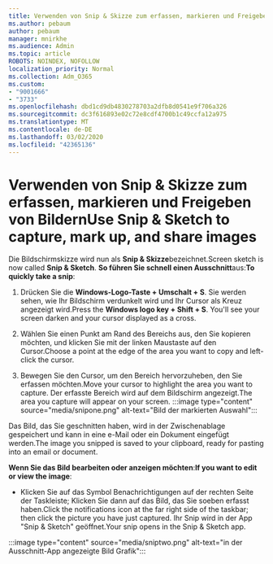 ```yaml
---
title: Verwenden von Snip & Skizze zum erfassen, markieren und Freigeben von Bildern
ms.author: pebaum
author: pebaum
manager: mnirkhe
ms.audience: Admin
ms.topic: article
ROBOTS: NOINDEX, NOFOLLOW
localization_priority: Normal
ms.collection: Adm_O365
ms.custom:
- "9001666"
- "3733"
ms.openlocfilehash: dbd1cd9db4830278703a2dfb8d0541e9f706a326
ms.sourcegitcommit: dc3f616893e02c72e8cdf4700b1c49ccfa12a975
ms.translationtype: MT
ms.contentlocale: de-DE
ms.lasthandoff: 03/02/2020
ms.locfileid: "42365136"
---
```

# <a name="use-snip--sketch-to-capture-mark-up-and-share-images"></a><span data-ttu-id="fc82f-102">Verwenden von Snip & Skizze zum erfassen, markieren und Freigeben von Bildern</span><span class="sxs-lookup"><span data-stu-id="fc82f-102">Use Snip & Sketch to capture, mark up, and share images</span></span>

<span data-ttu-id="fc82f-103">Die Bildschirmskizze wird nun als **Snip & Skizze**bezeichnet.</span><span class="sxs-lookup"><span data-stu-id="fc82f-103">Screen sketch is now called **Snip & Sketch**.</span></span> <span data-ttu-id="fc82f-104">**So führen Sie schnell einen Ausschnitt**aus:</span><span class="sxs-lookup"><span data-stu-id="fc82f-104">**To quickly take a snip**:</span></span>

1. <span data-ttu-id="fc82f-105">Drücken Sie die **Windows-Logo-Taste + Umschalt + S**. Sie werden sehen, wie Ihr Bildschirm verdunkelt wird und Ihr Cursor als Kreuz angezeigt wird.</span><span class="sxs-lookup"><span data-stu-id="fc82f-105">Press the **Windows logo key + Shift + S**. You'll see your screen darken and your cursor displayed as a cross.</span></span> 

2. <span data-ttu-id="fc82f-106">Wählen Sie einen Punkt am Rand des Bereichs aus, den Sie kopieren möchten, und klicken Sie mit der linken Maustaste auf den Cursor.</span><span class="sxs-lookup"><span data-stu-id="fc82f-106">Choose a point at the edge of the area you want to copy and left-click the cursor.</span></span> 

3. <span data-ttu-id="fc82f-107">Bewegen Sie den Cursor, um den Bereich hervorzuheben, den Sie erfassen möchten.</span><span class="sxs-lookup"><span data-stu-id="fc82f-107">Move your cursor to highlight the area you want to capture.</span></span> <span data-ttu-id="fc82f-108">Der erfasste Bereich wird auf dem Bildschirm angezeigt.</span><span class="sxs-lookup"><span data-stu-id="fc82f-108">The area you capture will appear on your screen.</span></span>
:::image type="content" source="media/snipone.png" alt-text="Bild der markierten Auswahl":::

<span data-ttu-id="fc82f-110">Das Bild, das Sie geschnitten haben, wird in der Zwischenablage gespeichert und kann in eine e-Mail oder ein Dokument eingefügt werden.</span><span class="sxs-lookup"><span data-stu-id="fc82f-110">The image you snipped is saved to your clipboard, ready for pasting into an email or document.</span></span> 

<span data-ttu-id="fc82f-111">**Wenn Sie das Bild bearbeiten oder anzeigen möchten**:</span><span class="sxs-lookup"><span data-stu-id="fc82f-111">**If you want to edit or view the image**:</span></span> 

- <span data-ttu-id="fc82f-112">Klicken Sie auf das Symbol Benachrichtigungen auf der rechten Seite der Taskleiste; Klicken Sie dann auf das Bild, das Sie soeben erfasst haben.</span><span class="sxs-lookup"><span data-stu-id="fc82f-112">Click the notifications icon at the far right side of the taskbar; then click the picture you have just captured.</span></span> <span data-ttu-id="fc82f-113">Ihr Snip wird in der App "Snip & Sketch" geöffnet.</span><span class="sxs-lookup"><span data-stu-id="fc82f-113">Your snip opens in the Snip & Sketch app.</span></span>

:::image type="content" source="media/sniptwo.png" alt-text="in der Ausschnitt-App angezeigte Bild Grafik":::